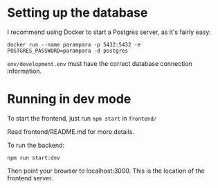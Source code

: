 # Setting up the database

I recommend using Docker to start a Postgres server, as it's fairly easy:

    docker run --name parampara -p 5432:5432 -e POSTGRES_PASSWORD=parampara -d postgres

`env/development.env` must have the correct database connection information.

# Running in dev mode

To start the frontend, just run `npm start` in `frontend/`

Read frontend/README.md for more details.

To run the backend:

    npm run start:dev

Then point your browser to localhost:3000. This is the location of the frontend server.

